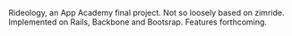 Rideology, an App Academy final project. Not so loosely based on zimride. Implemented on Rails, Backbone and Bootsrap. Features forthcoming.